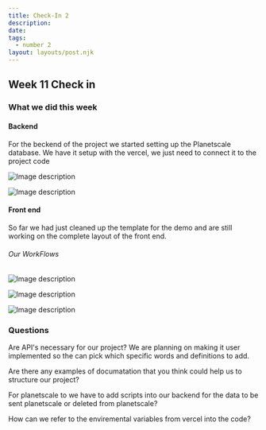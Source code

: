 ```yaml
---
title: Check-In 2
description: 
date: 
tags:
  - number 2
layout: layouts/post.njk
---
```

## Week 11 Check in

### What we did this week

#### Backend
For the beckend of the project we started setting up the Planetscale database. We have it setup with the vercel, we 
just need to connect it to the project code

![Image description](https://dev-to-uploads.s3.amazonaws.com/uploads/articles/ehc4akocezpqov60jnne.png)

![Image description](https://dev-to-uploads.s3.amazonaws.com/uploads/articles/tp5bd9axc35bgy1bhu1a.png)


#### Front end
So far we had just cleaned up the template for the demo and are still working on the complete layout of the front end. 

###### Our WorkFlows
![Image description](https://dev-to-uploads.s3.amazonaws.com/uploads/articles/849z0cjfi2isujeec799.png)

![Image description](https://dev-to-uploads.s3.amazonaws.com/uploads/articles/h5ittlmc2mibaay7s4a8.png)

![Image description](https://dev-to-uploads.s3.amazonaws.com/uploads/articles/20abqmk15epn48jcbnu2.png)

### Questions
Are API's necessary for our project? We are planning on making it user implemented so the can pick which specific words and definitions to add.

Are there any examples of documatation that you think could help us to structure our project?

For planetscale to we have to add scripts into our backend for the data to be sent planetscale or deleted from planetscale?

How can we refer to the enviremental variables from vercel into the code?





